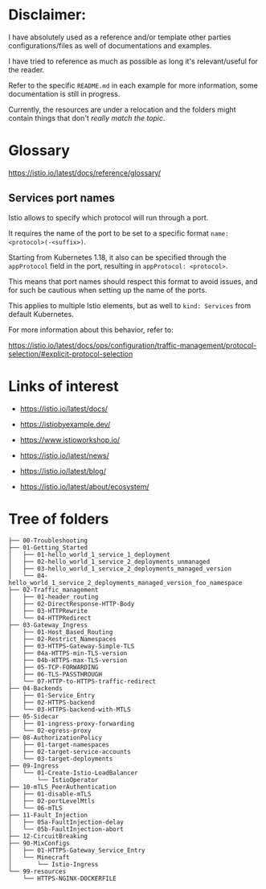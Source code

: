 # Disclaimer:

I have absolutely used as a reference and/or template other parties configurations/files as well of documentations and examples.

I have tried to reference as much as possible as long it's relevant/useful for the reader.

Refer to the specific `README.md` in each example for more information, some documentation is still in progress.

Currently, the resources are under a relocation and the folders might contain things that don't _really match the topic_.  


# Glossary

https://istio.io/latest/docs/reference/glossary/

## Services port names

Istio allows to specify which protocol will run through a port.

It requires the name of the port to be set to a specific format `name: <protocol>(-<suffix>)`.

Starting from Kubernetes 1.18, it also can be specified through the `appProtocol` field in the port, resulting in `appProtocol: <protocol>`.

This means that port names should respect this format to avoid issues, and for such be cautious when setting up  the name of the ports. 

This applies to multiple Istio elements, but as well to `kind: Services` from default Kubernetes.

For more information about this behavior, refer to:

https://istio.io/latest/docs/ops/configuration/traffic-management/protocol-selection/#explicit-protocol-selection



# Links of interest

- https://istio.io/latest/docs/

- https://istiobyexample.dev/

- https://www.istioworkshop.io/

- https://istio.io/latest/news/

- https://istio.io/latest/blog/

- https://istio.io/latest/about/ecosystem/

# Tree of folders

```text
├── 00-Troubleshooting
├── 01-Getting_Started
│   ├── 01-hello_world_1_service_1_deployment
│   ├── 02-hello_world_1_service_2_deployments_unmanaged
│   ├── 03-hello_world_1_service_2_deployments_managed_version
│   └── 04-hello_world_1_service_2_deployments_managed_version_foo_namespace
├── 02-Traffic_management
│   ├── 01-header_routing
│   ├── 02-DirectResponse-HTTP-Body
│   ├── 03-HTTPRewrite
│   └── 04-HTTPRedirect
├── 03-Gateway_Ingress
│   ├── 01-Host_Based_Routing
│   ├── 02-Restrict_Namespaces
│   ├── 03-HTTPS-Gateway-Simple-TLS
│   ├── 04a-HTTPS-min-TLS-version
│   ├── 04b-HTTPS-max-TLS-version
│   ├── 05-TCP-FORWARDING
│   ├── 06-TLS-PASSTHROUGH
│   └── 07-HTTP-to-HTTPS-traffic-redirect
├── 04-Backends
│   ├── 01-Service_Entry
│   ├── 02-HTTPS-backend
│   └── 03-HTTPS-backend-with-MTLS
├── 05-Sidecar
│   ├── 01-ingress-proxy-forwarding
│   └── 02-egress-proxy
├── 08-AuthorizationPolicy
│   ├── 01-target-namespaces
│   ├── 02-target-service-accounts
│   └── 03-target-deployments
├── 09-Ingress
│   └── 01-Create-Istio-LoadBalancer
│       └── IstioOperator
├── 10-mTLS_PeerAuthentication
│   ├── 01-disable-mTLS
│   ├── 02-portLevelMtls
│   └── 06-mTLS
├── 11-Fault_Injection
│   ├── 05a-FaultInjection-delay
│   └── 05b-FaultInjection-abort
├── 12-CircuitBreaking
├── 90-MixConfigs
│   ├── 01-HTTPS-Gateway_Service_Entry
│   └── Minecraft
│       └── Istio-Ingress
└── 99-resources
    └── HTTPS-NGINX-DOCKERFILE
```